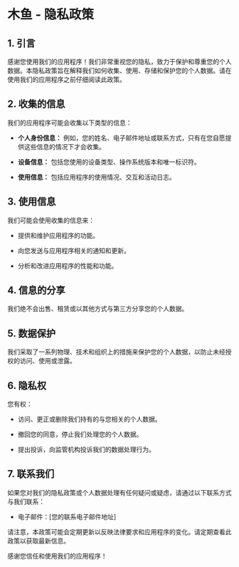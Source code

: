# 木鱼 - 隐私政策

## 1. 引言

感谢您使用我们的应用程序！我们非常重视您的隐私，致力于保护和尊重您的个人数据。本隐私政策旨在解释我们如何收集、使用、存储和保护您的个人数据。请在使用我们的应用程序之前仔细阅读此政策。

## 2. 收集的信息

我们的应用程序可能会收集以下类型的信息：

- **个人身份信息：** 例如，您的姓名、电子邮件地址或联系方式，只有在您自愿提供这些信息的情况下才会收集。

- **设备信息：** 包括您使用的设备类型、操作系统版本和唯一标识符。

- **使用信息：** 包括应用程序的使用情况、交互和活动日志。

## 3. 使用信息

我们可能会使用收集的信息来：

- 提供和维护应用程序的功能。

- 向您发送与应用程序相关的通知和更新。

- 分析和改进应用程序的性能和功能。

## 4. 信息的分享

我们绝不会出售、租赁或以其他方式与第三方分享您的个人数据。

## 5. 数据保护

我们采取了一系列物理、技术和组织上的措施来保护您的个人数据，以防止未经授权的访问、使用或泄露。

## 6. 隐私权

您有权：

- 访问、更正或删除我们持有的与您相关的个人数据。

- 撤回您的同意，停止我们处理您的个人数据。

- 提出投诉，向监管机构投诉我们的数据处理行为。

## 7. 联系我们

如果您对我们的隐私政策或个人数据处理有任何疑问或疑虑，请通过以下联系方式与我们联系：

- 电子邮件：[您的联系电子邮件地址]

请注意，本政策可能会定期更新以反映法律要求和应用程序的变化。请定期查看此政策以获取最新信息。

感谢您信任和使用我们的应用程序！


